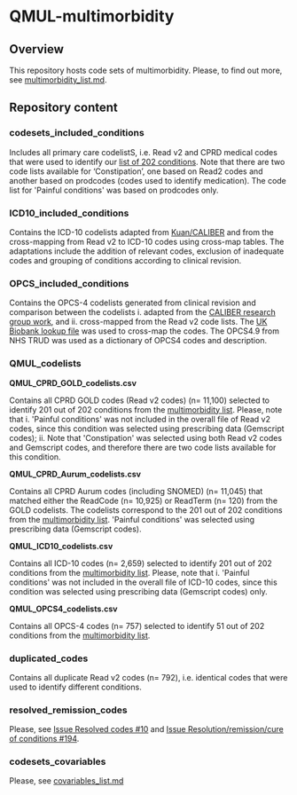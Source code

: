 # QMUL-multimorbidity
## Overview
This repository hosts code sets of multimorbidity. Please, to find out more, see [multimorbidity_list.md](https://github.com/f-eto/qmul-multimorbidity/blob/codesets-included-conditions/multimorbidity_list.md).
>
>
## Repository content
>
> 
### codesets_included_conditions
Includes all primary care codelistS, i.e. Read v2 and CPRD medical codes that were used to identify our [list of 202 conditions](https://github.com/f-eto/qmul-multimorbidity/blob/codesets-included-conditions/multimorbidity_list.md). Note that there are two code lists available for ‘Constipation’, one based on Read2 codes and another based on prodcodes (codes used to identify medication). The code list for 'Painful conditions' was based on prodcodes only.
>
>
### ICD10_included_conditions
Contains the ICD-10 codelists adapted from [Kuan/CALIBER](https://www.caliberresearch.org/portal/phenotypes/chronological-map) and from the cross-mapping from Read v2 to ICD-10 codes using cross-map tables. The adaptations include the addition of relevant codes, exclusion of inadequate codes and grouping of conditions according to clinical revision. 
>
> 
### OPCS_included_conditions
Contains the OPCS-4 codelists generated from clinical revision and comparison between the codelists i. adapted from the [CALIBER research group work](https://www.caliberresearch.org/portal/phenotypes/chronological-map), and ii. cross-mapped from the Read v2 code lists. The [UK Biobank lookup file](https://biobank.ctsu.ox.ac.uk/crystal/refer.cgi?id=592) was used to cross-map the codes. The OPCS4.9 from NHS TRUD was used as a dictionary of OPCS4 codes and description. 
> 
> 
### QMUL_codelists
>
**QMUL_CPRD_GOLD_codelists.csv**
>
Contains all CPRD GOLD codes (Read v2 codes) (n= 11,100) selected to identify 201 out of 202 conditions from the [multimorbidity list](https://github.com/f-eto/qmul-multimorbidity/blob/codesets-included-conditions/multimorbidity_list.md). Please, note that i. 'Painful conditions' was not included in the overall file of Read v2 codes, since this condition was selected using prescribing data (Gemscript codes);  ii. Note that 'Constipation' was selected using both Read v2 codes and Gemscript codes, and therefore there are two code lists available for this condition. 
>
> 
**QMUL_CPRD_Aurum_codelists.csv**
>
Contains all CPRD Aurum codes (including SNOMED) (n= 11,045) that matched either the ReadCode (n= 10,925) or ReadTerm (n= 120) from the GOLD codelists. The codelists correspond to the 201 out of 202 conditions from the [multimorbidity list](https://github.com/f-eto/qmul-multimorbidity/blob/codesets-included-conditions/multimorbidity_list.md). 'Painful conditions' was selected using prescribing data (Gemscript codes). 
>
> 
**QMUL_ICD10_codelists.csv**
>
Contains all ICD-10 codes (n= 2,659) selected to identify 201 out of 202 conditions from the [multimorbidity list](https://github.com/f-eto/qmul-multimorbidity/blob/codesets-included-conditions/multimorbidity_list.md). Please, note that i. 'Painful conditions' was not included in the overall file of ICD-10 codes, since this condition was selected using prescribing data (Gemscript codes) only.
>
> 
**QMUL_OPCS4_codelists.csv**
>
Contains all OPCS-4 codes (n= 757) selected to identify 51 out of 202 conditions from the [multimorbidity list](https://github.com/f-eto/qmul-multimorbidity/blob/codesets-included-conditions/multimorbidity_list.md). 
>
>

### duplicated_codes
Contains all duplicate Read v2 codes (n= 792), i.e. identical codes that were used to identify different conditions.
>
>

### resolved_remission_codes
Please, see [Issue Resolved codes #10](https://github.com/f-eto/qmul-multimorbidity/issues/10) and [Issue Resolution/remission/cure of conditions #194](https://github.com/f-eto/qmul-multimorbidity/issues/194).
>
>
### codesets_covariables
Please, see [covariables_list.md](https://github.com/f-eto/qmul-multimorbidity/blob/codesets-covariables/covariables_list.md)

